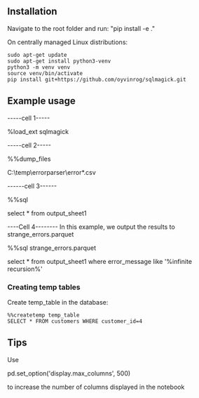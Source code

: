 ## Installation

Navigate to the root folder and run: "pip install -e ."

On centrally managed Linux distributions:

```
sudo apt-get update
sudo apt-get install python3-venv
python3 -m venv venv
source venv/bin/activate
pip install git+https://github.com/oyvinrog/sqlmagick.git
```


## Example usage

-----cell 1-----

%load_ext sqlmagick

-----cell 2-----

%%dump_files 

C:\temp\errorparser\error*.csv


------cell 3------

%%sql

select * from output_sheet1


----Cell 4--------
In this example, we output the results to strange_errors.parquet

%%sql strange_errors.parquet

select * from output_sheet1
where error_message like '%infinite recursion%'



### Creating temp tables

Create temp_table in the database:

```
%%createtemp temp_table
SELECT * FROM customers WHERE customer_id=4
```

## Tips

Use 

pd.set_option('display.max_columns', 500)

to increase the number of columns displayed in the notebook

